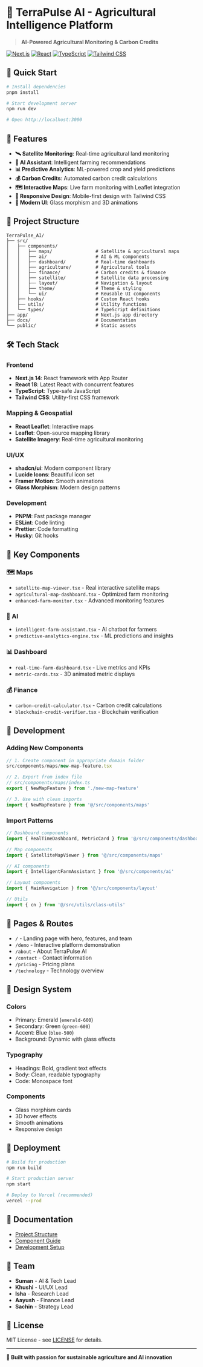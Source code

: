# 🌱 TerraPulse AI - Agricultural Intelligence Platform

> **AI-Powered Agricultural Monitoring & Carbon Credits**

[![Next.js](https://img.shields.io/badge/Next.js-14.2.16-black)](https://nextjs.org/)
[![React](https://img.shields.io/badge/React-18-blue)](https://reactjs.org/)
[![TypeScript](https://img.shields.io/badge/TypeScript-5-blue)](https://www.typescriptlang.org/)
[![Tailwind CSS](https://img.shields.io/badge/Tailwind-3-blue)](https://tailwindcss.com/)

## 🚀 **Quick Start**

```bash
# Install dependencies
pnpm install

# Start development server
npm run dev

# Open http://localhost:3000
```

## 🎯 **Features**

- **🛰️ Satellite Monitoring**: Real-time agricultural land monitoring
- **🤖 AI Assistant**: Intelligent farming recommendations
- **📊 Predictive Analytics**: ML-powered crop and yield predictions
- **💰 Carbon Credits**: Automated carbon credit calculations
- **🗺️ Interactive Maps**: Live farm monitoring with Leaflet integration
- **📱 Responsive Design**: Mobile-first design with Tailwind CSS
- **🎨 Modern UI**: Glass morphism and 3D animations

## 📁 **Project Structure**

```
TerraPulse_AI/
├── src/
│   ├── components/
│   │   ├── maps/                # Satellite & agricultural maps
│   │   ├── ai/                  # AI & ML components
│   │   ├── dashboard/           # Real-time dashboards
│   │   ├── agriculture/         # Agricultural tools
│   │   ├── finance/             # Carbon credits & finance
│   │   ├── satellite/           # Satellite data processing
│   │   ├── layout/              # Navigation & layout
│   │   ├── theme/               # Theme & styling
│   │   └── ui/                  # Reusable UI components
│   ├── hooks/                   # Custom React hooks
│   ├── utils/                   # Utility functions
│   └── types/                   # TypeScript definitions
├── app/                         # Next.js app directory
├── docs/                        # Documentation
└── public/                      # Static assets
```

## 🛠️ **Tech Stack**

### **Frontend**
- **Next.js 14**: React framework with App Router
- **React 18**: Latest React with concurrent features
- **TypeScript**: Type-safe JavaScript
- **Tailwind CSS**: Utility-first CSS framework

### **Mapping & Geospatial**
- **React Leaflet**: Interactive maps
- **Leaflet**: Open-source mapping library
- **Satellite Imagery**: Real-time agricultural monitoring

### **UI/UX**
- **shadcn/ui**: Modern component library
- **Lucide Icons**: Beautiful icon set
- **Framer Motion**: Smooth animations
- **Glass Morphism**: Modern design patterns

### **Development**
- **PNPM**: Fast package manager
- **ESLint**: Code linting
- **Prettier**: Code formatting
- **Husky**: Git hooks

## 🌟 **Key Components**

### **🗺️ Maps**
- `satellite-map-viewer.tsx` - Real interactive satellite maps
- `agricultural-map-dashboard.tsx` - Optimized farm monitoring
- `enhanced-farm-monitor.tsx` - Advanced monitoring features

### **🤖 AI**
- `intelligent-farm-assistant.tsx` - AI chatbot for farmers
- `predictive-analytics-engine.tsx` - ML predictions and insights

### **📊 Dashboard**
- `real-time-farm-dashboard.tsx` - Live metrics and KPIs
- `metric-cards.tsx` - 3D animated metric displays

### **💰 Finance**
- `carbon-credit-calculator.tsx` - Carbon credit calculations
- `blockchain-credit-verifier.tsx` - Blockchain verification

## 🔧 **Development**

### **Adding New Components**

```typescript
// 1. Create component in appropriate domain folder
src/components/maps/new-map-feature.tsx

// 2. Export from index file
// src/components/maps/index.ts
export { NewMapFeature } from './new-map-feature'

// 3. Use with clean imports
import { NewMapFeature } from '@/src/components/maps'
```

### **Import Patterns**

```typescript
// Dashboard components
import { RealTimeDashboard, MetricCard } from '@/src/components/dashboard'

// Map components
import { SatelliteMapViewer } from '@/src/components/maps'

// AI components
import { IntelligentFarmAssistant } from '@/src/components/ai'

// Layout components
import { MainNavigation } from '@/src/components/layout'

// Utils
import { cn } from '@/src/utils/class-utils'
```

## 📱 **Pages & Routes**

- `/` - Landing page with hero, features, and team
- `/demo` - Interactive platform demonstration
- `/about` - About TerraPulse AI
- `/contact` - Contact information
- `/pricing` - Pricing plans
- `/technology` - Technology overview

## 🎨 **Design System**

### **Colors**
- Primary: Emerald (`emerald-600`)
- Secondary: Green (`green-600`)
- Accent: Blue (`blue-500`)
- Background: Dynamic with glass effects

### **Typography**
- Headings: Bold, gradient text effects
- Body: Clean, readable typography
- Code: Monospace font

### **Components**
- Glass morphism cards
- 3D hover effects
- Smooth animations
- Responsive design

## 🚀 **Deployment**

```bash
# Build for production
npm run build

# Start production server
npm start

# Deploy to Vercel (recommended)
vercel --prod
```

## 📖 **Documentation**

- [Project Structure](./docs/PROJECT_STRUCTURE.md)
- [Component Guide](./docs/COMPONENTS.md)
- [Development Setup](./docs/DEVELOPMENT.md)

## 🤝 **Team**

- **Suman** - AI & Tech Lead
- **Khushi** - UI/UX Lead  
- **Isha** - Research Lead
- **Aayush** - Finance Lead
- **Sachin** - Strategy Lead

## 📄 **License**

MIT License - see [LICENSE](./LICENSE) for details.

---

**🌱 Built with passion for sustainable agriculture and AI innovation**
